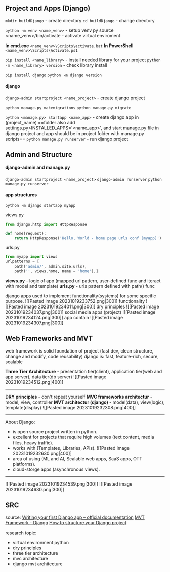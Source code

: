 ## Project and Apps (Django)

`mkdir buildDjango` - create directory
`cd buildDjango` - change directory

`python -m venv <name_venv>` - setup venv py
source <name_venv>/bin/activate - activate virtual enviroment

**In cmd.exe**
`<name_venv>\Scripts\activate.bat`
**In PowerShell**
`<name_venv>\Scripts\Activate.ps1`

`pip install <name_library>` - install needed library for your project
`python -m <name_library> version` - check library install

`pip install django`
`python -m django version`

#### django

`django-admin startproject <name_project>` - create django project

`python manage.py makemigrations`
`python manage.py migrate`

`python <manage.py> startapp <name_app>` - create django app in (project_name) ==folder also add settings.py>INSTALLED_APPS='<name_app>', and start manage.py file in django project and app should be in project folder with manage.py scripts==
`python manage.py runserver` - run django project


## Admin and Structure

#### django-admin and manage.py

`django-admin startproject <name_project>`
`django-admin runserver`
`python manage.py runserver`

#### app structures

`python -m django startapp myapp`

views.py 
```python
from django.http import HttpResponse

def home(request):
    return HttpResponse('Hello, World - home page urls conf (myapp)')
```

urls.py
```python
from myapp import views
urlpatterns = [
    path('admin/', admin.site.urls),
    path('', views.home, name = 'home'),]
```

**views.py** - logic of app (mapped url pattern, user-defined func and iteract with model and template)
**urls.py** - urls pattern defined with path() func

django apps used to implement functionality(systems) for some specific purpose. 
![[Pasted image 20231019233752.png|300]]
functionality
![[Pasted image 20231019234011.png|300]]
dry principles
![[Pasted image 20231019234037.png|300]]
social media apps (project)
![[Pasted image 20231019234124.png|300]]
app contain
![[Pasted image 20231019234307.png|300]]

## Web Frameworks and MVT
web framework is solid foundation of project (fast dev, clean structure, change and modify, code reusability)
django is: fast, feature-rich, secure, scalable

**Three Tier Architecture** - presentation tier(client), application tier(web and app server), data tier(db server)
![[Pasted image 20231019234512.png|400]]

---

**DRY principles** - don't repeat yourself
**MVC frameworks architectur** - model, view, controller
**MVT architectur (django)** - model(data), view(logic), template(display)
![[Pasted image 20231019232308.png|400]]

---

About Django:
- is open source project written in python.
- excellent for projects that require high volumes (text content, media files, heavy traffic).
- works with (Templates, Libraries, APIs).
![[Pasted image 20231019232630.png|400]]
- area of using (ML and AI, Scalable web apps, SaaS apps, OTT platforms).
- cloud-storge apps (asynchronous views).

---

![[Pasted image 20231019234539.png|300]]
![[Pasted image 20231019234630.png|300]]





## SRC
source:
[Writing your first Django app – official documentation](https://docs.djangoproject.com/en/4.1/)
[MVT Framework - Django](https://docs.djangoproject.com/en/4.1/faq/general/#django-appears-to-be-a-mvc-framework-but-you-call-the-controller-the-view-and-the-view-the-template-how-come-you-don-t-use-the-standard-names)
[How to structure your Django project](https://docs.djangoproject.com/en/4.1/intro/tutorial01/)

research topic:
- virtual environment python
- dry principles
- three tier architecture
- mvc architecture
- django mvt architecture
